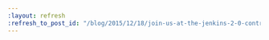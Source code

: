 ```yaml
---
:layout: refresh
:refresh_to_post_id: "/blog/2015/12/18/join-us-at-the-jenkins-2-0-contributor-summit"
---
```

